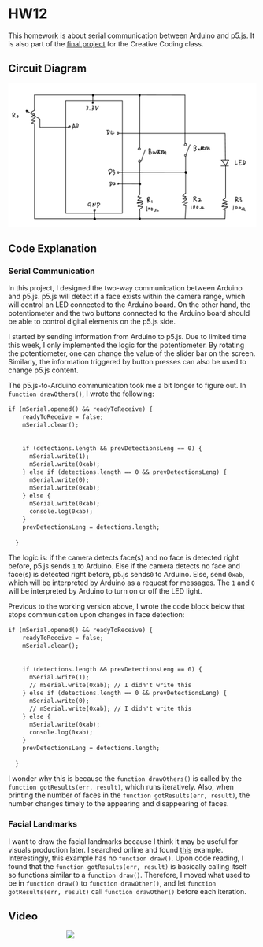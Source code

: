 # HW12
 
This homework is about serial communication between Arduino and p5.js. It is also part of the [final project](https://github.com/6063-fuguoxue/Final) for the Creative Coding class. 

## Circuit Diagram

![](circuit-diagram.jpg)

## Code Explanation

### Serial Communication

In this project, I designed the two-way communication between Arduino and p5.js. p5.js will detect if a face exists within the camera range, which will control an LED connected to the Arduino board. On the other hand, the potentiometer and the two buttons connected to the Arduino board should be able to control digital elements on the p5.js side. 

I started by sending information from Arduino to p5.js. Due to limited time this week, I only implemented the logic for the potentiometer. By rotating the potentiometer, one can change the value of the slider bar on the screen. Similarly, the information triggered by button presses can also be used to change p5.js content. 

The p5.js-to-Arduino communication took me a bit longer to figure out. In `function drawOthers()`, I wrote the following: 

```
if (mSerial.opened() && readyToReceive) {
    readyToReceive = false;
    mSerial.clear();
    
    
    if (detections.length && prevDetectionsLeng == 0) {     
      mSerial.write(1);
      mSerial.write(0xab);
    } else if (detections.length == 0 && prevDetectionsLeng) {
      mSerial.write(0);
      mSerial.write(0xab);
    } else {      
      mSerial.write(0xab);
      console.log(0xab);
    }
    prevDetectionsLeng = detections.length;
    
  }
```

The logic is: if the camera detects face(s) and no face is detected right before, p5.js sends `1` to Arduino. Else if the camera detects no face and face(s) is detected right before, p5.js sends`0` to Arduino. Else, send `0xab`, which will be interpreted by Arduino as a request for messages. The `1` and `0` will be interpreted by Arduino to turn on or off the LED light. 

Previous to the working version above, I wrote the code block below that stops communication upon changes in face detection: 

```
if (mSerial.opened() && readyToReceive) {
    readyToReceive = false;
    mSerial.clear();
    
    
    if (detections.length && prevDetectionsLeng == 0) {     
      mSerial.write(1);
      // mSerial.write(0xab); // I didn't write this
    } else if (detections.length == 0 && prevDetectionsLeng) {
      mSerial.write(0);
      // mSerial.write(0xab); // I didn't write this
    } else {      
      mSerial.write(0xab);
      console.log(0xab);
    }
    prevDetectionsLeng = detections.length;
    
  }
```
I wonder why this is because the `function drawOthers()` is called by the `function gotResults(err, result)`, which runs iteratively. Also, when printing the number of faces in the `function gotResults(err, result)`, the number changes timely to the appearing and disappearing of faces. 

### Facial Landmarks

I want to draw the facial landmarks because I think it may be useful for visuals production later. I searched online and found [this](https://editor.p5js.org/rios/sketches/QH1ch5GFr) example. Interestingly, this example has no `function draw()`. Upon code reading, I found that the `function gotResults(err, result)` is basically calling itself so functions similar to a `function draw()`. Therefore, I moved what used to be in `function draw()` to `function drawOther()`, and let `function gotResults(err, result)` call `function drawOther()` before each iteration. 

## Video

<div align="center" style="width:50%;">
      <a href="https://www.youtube.com/shorts/geEiispm_2I">
         <img src="https://img.youtube.com/vi/geEiispm_2I/0.jpg" style="width:50%;">
      </a>
</div>
